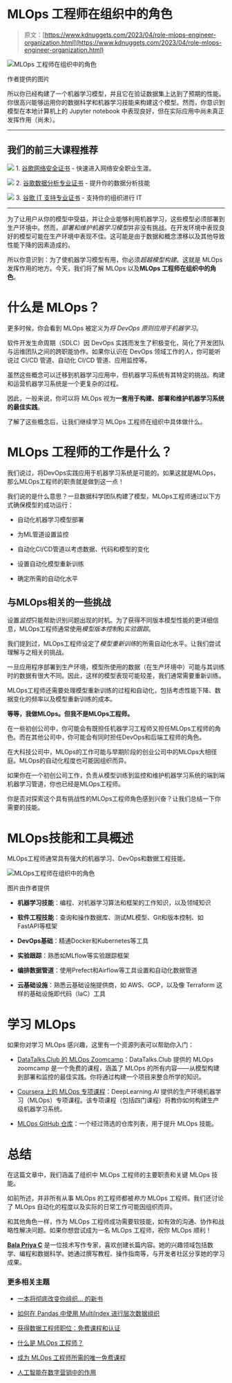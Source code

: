 # MLOps 工程师在组织中的角色

> 原文：[https://www.kdnuggets.com/2023/04/role-mlops-engineer-organization.html](https://www.kdnuggets.com/2023/04/role-mlops-engineer-organization.html)

![MLOps 工程师在组织中的角色](../Images/3872949d0e19755bcfde6f3499c78d7e.png)

作者提供的图片

所以你已经构建了一个机器学习模型，并且它在验证数据集上达到了预期的性能。你很高兴能够运用你的数据科学和机器学习技能来构建这个模型。然而，你意识到模型在本地计算机上的 Jupyter notebook 中表现良好，但在实际应用中尚未真正发挥作用（尚未）。

* * *

## 我们的前三大课程推荐

![](../Images/0244c01ba9267c002ef39d4907e0b8fb.png) 1\. [谷歌网络安全证书](https://www.kdnuggets.com/google-cybersecurity) - 快速进入网络安全职业生涯。

![](../Images/e225c49c3c91745821c8c0368bf04711.png) 2\. [谷歌数据分析专业证书](https://www.kdnuggets.com/google-data-analytics) - 提升你的数据分析技能

![](../Images/0244c01ba9267c002ef39d4907e0b8fb.png) 3\. [谷歌 IT 支持专业证书](https://www.kdnuggets.com/google-itsupport) - 支持你的组织进行 IT

* * *

为了让用户从你的模型中受益，并让企业能够利用机器学习，这些模型必须部署到生产环境中。然而，*部署和维护机器学习模型*并非没有挑战。在开发环境中表现良好的模型可能在生产环境中表现不佳。这可能是由于数据和概念漂移以及其他导致性能下降的因素造成的。

所以你意识到：为了使机器学习模型有用，你必须*超越模型构建*。这就是 MLOps 发挥作用的地方。今天，我们将了解 MLOps 以及**MLOps 工程师在组织中的角色**。

# 什么是 MLOps？

更多时候，你会看到 MLOps 被定义为*将 DevOps 原则应用于机器学习*。

软件开发生命周期（SDLC）因 DevOps 实践而发生了积极变化，简化了开发团队与运维团队之间的跨职能协作。如果你认识在 DevOps 领域工作的人，你可能听说过 CI/CD 管道、自动化 CI/CD 管道、应用监控等。

虽然这些概念可以迁移到机器学习应用中，但机器学习系统有其特定的挑战。构建和运营机器学习系统是一个更复杂的过程。

因此，一般来说，你可以将 MLOps 视为**一套用于构建、部署和维护机器学习系统的最佳实践**。

了解了这些概念后，让我们继续学习 MLOps 工程师在组织中具体做什么。

# MLOps 工程师的工作是什么？

我们说过，将DevOps实践应用于机器学习系统是可能的。如果这就是MLOps，那么MLOps工程师的职责就是做到这一点！

我们说的是什么意思？一旦数据科学团队构建了模型，MLOps工程师通过以下方式确保模型的成功运行：

+   自动化机器学习模型部署

+   为ML管道设置监控

+   自动化CI/CD管道以考虑数据、代码和模型的变化

+   设置自动化模型重新训练

+   确定所需的自动化水平

## 与MLOps相关的一些挑战

设置*监控*只能帮助识别问题出现的时机。为了获得不同版本模型性能的更详细信息，MLOps工程师通常使用*模型版本控制*和*实验跟踪*。

我们提到过，MLOps工程师设定了*模型重新训练*的所需自动化水平。让我们尝试理解与之相关的挑战。

一旦应用程序部署到生产环境，模型所使用的数据（在生产环境中）可能与其训练时的数据有很大不同。因此，这样的模型表现可能较差，我们通常需要重新训练。

MLOps工程师还需要处理模型重新训练的过程和自动化，包括考虑性能下降、数据变化的频率以及模型重新训练的成本。

**等等，我做MLOps。但我不是MLOps工程师。**

在一些初创公司中，你可能会有既担任机器学习工程师又担任MLOps工程师的角色。而在其他公司中，你可能会有同时担任DevOps和后端工程师的角色。

在大科技公司中，MLOps的工作可能与早期阶段的创业公司中的MLOps大相径庭。MLOps的自动化程度也可能因组织而异。

如果你在一个初创公司工作，负责从模型训练到监控和维护机器学习系统的端到端机器学习管道，你也已经是MLOps工程师。

你是否对探索这个具有挑战性的MLOps工程师角色感到兴奋？让我们总结一下你需要的技能。

# MLOps技能和工具概述

MLOps工程师通常具有强大的机器学习、DevOps和数据工程技能。

![MLOps工程师在组织中的角色](../Images/1b1bd8cd7a214f85ddab6c7f545d3f9b.png)

图片由作者提供

+   **机器学习技能**：编程、对机器学习算法和框架的工作知识，以及领域知识

+   **软件工程技能**：查询和操作数据库、测试ML模型、Git和版本控制、如FastAPI等框架

+   **DevOps基础**：精通Docker和Kubernetes等工具

+   **实验跟踪**：熟悉如MLflow等实验跟踪框架

+   **编排数据管道**：使用Prefect和Airflow等工具设置和自动化数据管道

+   **云基础设施**：熟悉云基础设施提供商，如 AWS、GCP，以及像 Terraform 这样的基础设施即代码（IaC）工具

# 学习 MLOps

如果你对学习 MLOps 感兴趣，这里有一个资源列表可以帮助你入门：

+   [DataTalks.Club 的 MLOps Zoomcamp](https://github.com/DataTalksClub/mlops-zoomcamp)：DataTalks.Club 提供的 MLOps zoomcamp 是一个免费的课程，涵盖了 MLOps 的所有内容——从模型构建到部署和监控的最佳实践。你将通过构建一个项目来整合所学的知识。

+   [Coursera 上的 MLOps 专项课程](https://www.coursera.org/specializations/machine-learning-engineering-for-production-mlops)：DeepLearning.AI 提供的生产环境机器学习（MLOps）专项课程。该专项课程（包括四门课程）将教你如何构建生产级机器学习系统。

+   [MLOps GitHub 仓库](/2023/02/learn-mlops-github-repositories.html)：一个经过筛选的仓库列表，用于提升 MLOps 技能。

# 总结

在这篇文章中，我们涵盖了组织中 MLOps 工程师的主要职责和关键 MLOps 技能。

如前所述，并非所有从事 MLOps 的工程师都被*称为* MLOps 工程师。我们还讨论了 MLOps 自动化的程度以及实际的日常工作可能因组织而异。

和其他角色一样，作为 MLOps 工程师成功需要软技能，如有效的沟通、协作和战略性解决问题。如果你想尝试成为一名 MLOps 工程师，祝你 MLOps 顺利！

**[Bala Priya C](https://www.linkedin.com/in/bala-priya/)** 是一位技术写作专家，喜欢创建长篇内容。她的兴趣领域包括数学、编程和数据科学。她通过撰写教程、操作指南等，与开发者社区分享她的学习成果。

### 更多相关主题

+   [一本将彻底改变你组织... 的新书](https://www.kdnuggets.com/2022/02/manning-new-book-revolutionize-way-organization-approaches-data.html)

+   [如何在 Pandas 中使用 MultiIndex 进行层次数据组织](https://www.kdnuggets.com/how-to-use-multiindex-for-hierarchical-data-organization-in-pandas)

+   [获得数据工程师职位：免费课程和认证](https://www.kdnuggets.com/landing-a-data-engineer-role-free-courses-and-certifications)

+   [什么是 MLOps 工程师？](https://www.kdnuggets.com/2022/03/mlops-engineer.html)

+   [成为 MLOps 工程师所需的唯一免费课程](https://www.kdnuggets.com/the-only-free-course-you-need-to-become-a-mlops-engineer)

+   [人工智能在数字营销中的作用](https://www.kdnuggets.com/the-role-of-ai-in-digital-marketing)
